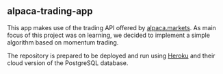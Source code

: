 ## alpaca-trading-app
This app makes use of the trading API offered by [alpaca.markets](https://alpaca.markets/).
As main focus of this project was on learning, we decided to implement a simple algorithm based on momentum trading.

The repository is prepared to be deployed and run using [Heroku](https://www.heroku.com/) and their cloud version of the PostgreSQL database.
